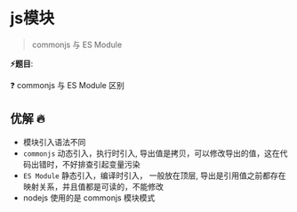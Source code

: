 # js模块

> commonjs 与 ES Module

**⚡题目**:

❓ commonjs 与 ES Module 区别

## 优解 🔥

- 模块引入语法不同
- `commonjs` 动态引入，执行时引入, 导出值是拷贝，可以修改导出的值，这在代码出错时，不好排查引起变量污染
- `ES Module` 静态引入，编译时引入， 一般放在顶层, 导出是引用值之前都存在映射关系，并且值都是可读的，不能修改
- nodejs 使用的是 commonjs 模块模式
